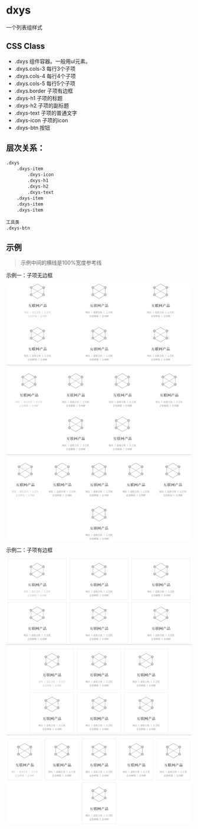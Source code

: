 # dxys

一个列表组样式

## CSS Class

* .dxys  组件容器。一般用ul元素。
* .dxys.cols-3  每行3个子项
* .dxys.cols-4  每行4个子项
* .dxys.cols-5  每行5个子项
* .dxys.border  子项有边框
* .dxys-h1  子项的标题
* .dxys-h2  子项的副标题
* .dxys-text 子项的普通文字
* .dxys-icon  子项的icon
* .dxys-btn  按钮

## 层次关系：

```
.dxys
    .dxys-item
        .dxys-icon
        .dxys-h1
        .dxys-h2
        .dxys-text
    .dxys-item
    .dxys-item
    .dxys-item

工具类
.dxys-btn
```

## 示例

> 示例中间的横线是100%宽度参考线

示例一：子项无边框

![](demo1.png)

示例二：子项有边框

![](demo2.png)
